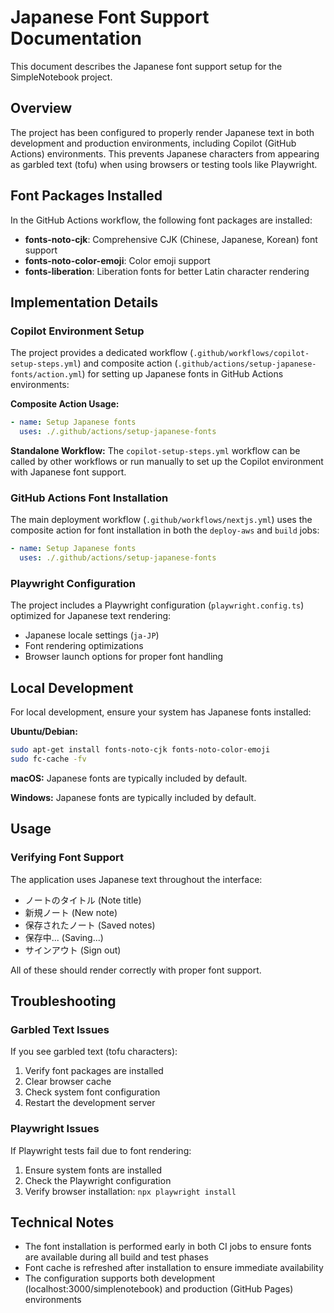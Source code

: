 # Japanese Font Support Documentation

This document describes the Japanese font support setup for the SimpleNotebook project.

## Overview

The project has been configured to properly render Japanese text in both development and production environments, including Copilot (GitHub Actions) environments. This prevents Japanese characters from appearing as garbled text (tofu) when using browsers or testing tools like Playwright.

## Font Packages Installed

In the GitHub Actions workflow, the following font packages are installed:

- **fonts-noto-cjk**: Comprehensive CJK (Chinese, Japanese, Korean) font support
- **fonts-noto-color-emoji**: Color emoji support
- **fonts-liberation**: Liberation fonts for better Latin character rendering

## Implementation Details

### Copilot Environment Setup

The project provides a dedicated workflow (`.github/workflows/copilot-setup-steps.yml`) and composite action (`.github/actions/setup-japanese-fonts/action.yml`) for setting up Japanese fonts in GitHub Actions environments:

**Composite Action Usage:**
```yaml
- name: Setup Japanese fonts
  uses: ./.github/actions/setup-japanese-fonts
```

**Standalone Workflow:**
The `copilot-setup-steps.yml` workflow can be called by other workflows or run manually to set up the Copilot environment with Japanese font support.

### GitHub Actions Font Installation

The main deployment workflow (`.github/workflows/nextjs.yml`) uses the composite action for font installation in both the `deploy-aws` and `build` jobs:

```yaml
- name: Setup Japanese fonts
  uses: ./.github/actions/setup-japanese-fonts
```

### Playwright Configuration

The project includes a Playwright configuration (`playwright.config.ts`) optimized for Japanese text rendering:

- Japanese locale settings (`ja-JP`)
- Font rendering optimizations
- Browser launch options for proper font handling

## Local Development

For local development, ensure your system has Japanese fonts installed:

**Ubuntu/Debian:**
```bash
sudo apt-get install fonts-noto-cjk fonts-noto-color-emoji
sudo fc-cache -fv
```

**macOS:**
Japanese fonts are typically included by default.

**Windows:**
Japanese fonts are typically included by default.

## Usage

### Verifying Font Support

The application uses Japanese text throughout the interface:

- ノートのタイトル (Note title)
- 新規ノート (New note)
- 保存されたノート (Saved notes)
- 保存中... (Saving...)
- サインアウト (Sign out)

All of these should render correctly with proper font support.

## Troubleshooting

### Garbled Text Issues

If you see garbled text (tofu characters):

1. Verify font packages are installed
2. Clear browser cache
3. Check system font configuration
4. Restart the development server

### Playwright Issues

If Playwright tests fail due to font rendering:

1. Ensure system fonts are installed
2. Check the Playwright configuration
3. Verify browser installation: `npx playwright install`

## Technical Notes

- The font installation is performed early in both CI jobs to ensure fonts are available during all build and test phases
- Font cache is refreshed after installation to ensure immediate availability
- The configuration supports both development (localhost:3000/simplenotebook) and production (GitHub Pages) environments